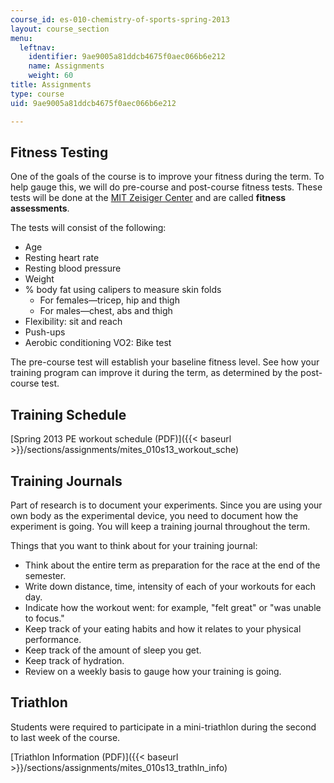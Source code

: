 ```yaml
---
course_id: es-010-chemistry-of-sports-spring-2013
layout: course_section
menu:
  leftnav:
    identifier: 9ae9005a81ddcb4675f0aec066b6e212
    name: Assignments
    weight: 60
title: Assignments
type: course
uid: 9ae9005a81ddcb4675f0aec066b6e212

---
```


Fitness Testing
---------------

One of the goals of the course is to improve your fitness during the term. To help gauge this, we will do pre-course and post-course fitness tests. These tests will be done at the [MIT Zeisiger Center](http://www.mitrecsports.com/) and are called **fitness assessments**.

The tests will consist of the following:

*   Age
*   Resting heart rate
*   Resting blood pressure
*   Weight
*   % body fat using calipers to measure skin folds
    *   For females—tricep, hip and thigh
    *   For males—chest, abs and thigh
*   Flexibility: sit and reach
*   Push-ups
*   Aerobic conditioning VO2: Bike test

The pre-course test will establish your baseline fitness level. See how your training program can improve it during the term, as determined by the post-course test.

Training Schedule
-----------------

[Spring 2013 PE workout schedule (PDF)]({{< baseurl >}}/sections/assignments/mites_010s13_workout_sche)

Training Journals
-----------------

Part of research is to document your experiments. Since you are using your own body as the experimental device, you need to document how the experiment is going. You will keep a training journal throughout the term.

Things that you want to think about for your training journal:

*   Think about the entire term as preparation for the race at the end of the semester.
*   Write down distance, time, intensity of each of your workouts for each day.
*   Indicate how the workout went: for example, "felt great" or "was unable to focus."
*   Keep track of your eating habits and how it relates to your physical performance.
*   Keep track of the amount of sleep you get.
*   Keep track of hydration.
*   Review on a weekly basis to gauge how your training is going.

Triathlon
---------

Students were required to participate in a mini-triathlon during the second to last week of the course.

[Triathlon Information (PDF)]({{< baseurl >}}/sections/assignments/mites_010s13_trathln_info)